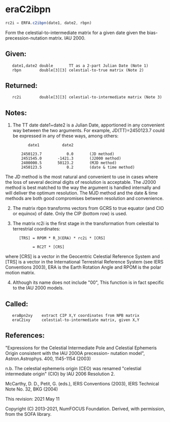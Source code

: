 # eraC2ibpn

```js
rc2i = ERFA.c2ibpn(date1, date2, rbpn)
```

Form the celestial-to-intermediate matrix for a given date given
the bias-precession-nutation matrix.  IAU 2000.

## Given:
```
   date1,date2 double       TT as a 2-part Julian Date (Note 1)
   rbpn        double[3][3] celestial-to-true matrix (Note 2)
```

## Returned:
```
   rc2i        double[3][3] celestial-to-intermediate matrix (Note 3)
```

## Notes:

1) The TT date date1+date2 is a Julian Date, apportioned in any
   convenient way between the two arguments.  For example,
   JD(TT)=2450123.7 could be expressed in any of these ways,
   among others:

```
          date1          date2

       2450123.7           0.0       (JD method)
       2451545.0       -1421.3       (J2000 method)
       2400000.5       50123.2       (MJD method)
       2450123.5           0.2       (date & time method)
```

   The JD method is the most natural and convenient to use in
   cases where the loss of several decimal digits of resolution
   is acceptable.  The J2000 method is best matched to the way
   the argument is handled internally and will deliver the
   optimum resolution.  The MJD method and the date & time methods
   are both good compromises between resolution and convenience.

2) The matrix rbpn transforms vectors from GCRS to true equator (and
   CIO or equinox) of date.  Only the CIP (bottom row) is used.

3) The matrix rc2i is the first stage in the transformation from
   celestial to terrestrial coordinates:

```
      [TRS] = RPOM * R_3(ERA) * rc2i * [CRS]

            = RC2T * [CRS]
```

   where [CRS] is a vector in the Geocentric Celestial Reference
   System and [TRS] is a vector in the International Terrestrial
   Reference System (see IERS Conventions 2003), ERA is the Earth
   Rotation Angle and RPOM is the polar motion matrix.

4) Although its name does not include "00", This function is in fact
   specific to the IAU 2000 models.

## Called:
```
   eraBpn2xy    extract CIP X,Y coordinates from NPB matrix
   eraC2ixy     celestial-to-intermediate matrix, given X,Y
```

## References:
   "Expressions for the Celestial Intermediate Pole and Celestial
   Ephemeris Origin consistent with the IAU 2000A precession-
   nutation model", Astron.Astrophys. 400, 1145-1154 (2003)

   n.b. The celestial ephemeris origin (CEO) was renamed "celestial
        intermediate origin" (CIO) by IAU 2006 Resolution 2.

   McCarthy, D. D., Petit, G. (eds.), IERS Conventions (2003),
   IERS Technical Note No. 32, BKG (2004)

This revision:  2021 May 11

Copyright (C) 2013-2021, NumFOCUS Foundation.
Derived, with permission, from the SOFA library.
